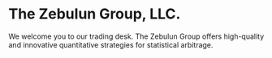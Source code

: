 # The Zebulun Group, LLC.
We welcome you to our trading desk. The Zebulun Group offers high-quality and innovative quantitative strategies for statistical arbitrage.
